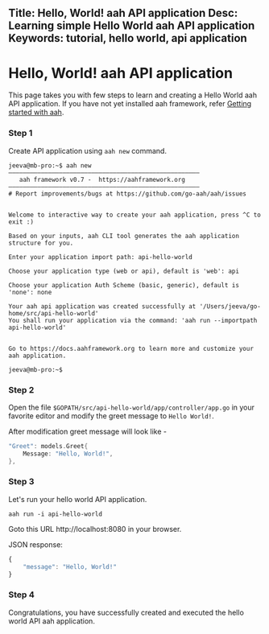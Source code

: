 Title: Hello, World! aah API application
Desc: Learning simple Hello World aah API application
Keywords: tutorial, hello world, api application
---
# Hello, World! aah API application

This page takes you with few steps to learn and creating a Hello World aah API application. If you have not yet installed aah framework, refer [Getting started with aah](/getting-started.html).

### Step 1

Create API application using `aah new` command.

```
jeeva@mb-pro:~$ aah new
–––––––––––––––––––––––––––––––––––––––––––––––––––––
   aah framework v0.7 -  https://aahframework.org
–––––––––––––––––––––––––––––––––––––––––––––––––––––
# Report improvements/bugs at https://github.com/go-aah/aah/issues


Welcome to interactive way to create your aah application, press ^C to exit :)

Based on your inputs, aah CLI tool generates the aah application structure for you.

Enter your application import path: api-hello-world

Choose your application type (web or api), default is 'web': api

Choose your application Auth Scheme (basic, generic), default is 'none': none

Your aah api application was created successfully at '/Users/jeeva/go-home/src/api-hello-world'
You shall run your application via the command: 'aah run --importpath api-hello-world'


Go to https://docs.aahframework.org to learn more and customize your aah application.

jeeva@mb-pro:~$
```

### Step 2

Open the file `$GOPATH/src/api-hello-world/app/controller/app.go` in your favorite editor and modify the greet message to `Hello World!`.

After modification greet message will look like -
```go
"Greet": models.Greet{
	Message: "Hello, World!",
},
```

### Step 3

Let's run your hello world API application.

```
aah run -i api-hello-world
```

Goto this URL http://localhost:8080 in your browser.

JSON response:
```javascript
{
    "message": "Hello, World!"
}
```

### Step 4

Congratulations, you have successfully created and executed the hello world API aah application.

